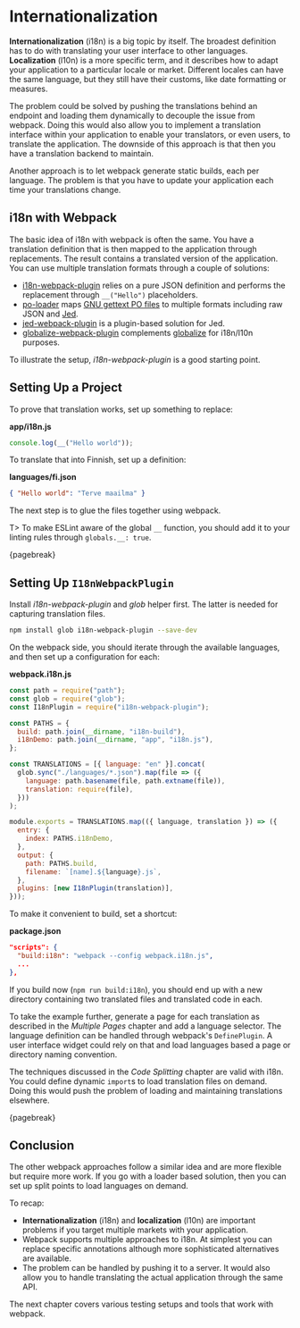 # Internationalization

**Internationalization** (i18n) is a big topic by itself. The broadest definition has to do with translating your user interface to other languages. **Localization** (l10n) is a more specific term, and it describes how to adapt your application to a particular locale or market. Different locales can have the same language, but they still have their customs, like date formatting or measures.

The problem could be solved by pushing the translations behind an endpoint and loading them dynamically to decouple the issue from webpack. Doing this would also allow you to implement a translation interface within your application to enable your translators, or even users, to translate the application. The downside of this approach is that then you have a translation backend to maintain.

Another approach is to let webpack generate static builds, each per language. The problem is that you have to update your application each time your translations change.

## i18n with Webpack

The basic idea of i18n with webpack is often the same. You have a translation definition that is then mapped to the application through replacements. The result contains a translated version of the application. You can use multiple translation formats through a couple of solutions:

* [i18n-webpack-plugin](https://www.npmjs.com/package/i18n-webpack-plugin) relies on a pure JSON definition and performs the replacement through `__("Hello")` placeholders.
* [po-loader](https://www.npmjs.com/package/po-loader) maps [GNU gettext PO files](https://www.gnu.org/software/gettext/manual/html_node/PO-Files.html) to multiple formats including raw JSON and [Jed](https://messageformat.github.io/Jed/).
* [jed-webpack-plugin](https://www.npmjs.com/package/jed-webpack-plugin) is a plugin-based solution for Jed.
* [globalize-webpack-plugin](https://www.npmjs.com/package/globalize-webpack-plugin) complements [globalize](https://www.npmjs.com/package/globalize) for i18n/l10n purposes.

To illustrate the setup, *i18n-webpack-plugin* is a good starting point.

## Setting Up a Project

To prove that translation works, set up something to replace:

**app/i18n.js**

```javascript
console.log(__("Hello world"));
```

To translate that into Finnish, set up a definition:

**languages/fi.json**

```json
{ "Hello world": "Terve maailma" }
```

The next step is to glue the files together using webpack.

T> To make ESLint aware of the global `__` function, you should add it to your linting rules through `globals.__: true`.

{pagebreak}

## Setting Up `I18nWebpackPlugin`

Install *i18n-webpack-plugin* and *glob* helper first. The latter is needed for capturing translation files.

```bash
npm install glob i18n-webpack-plugin --save-dev
```

On the webpack side, you should iterate through the available languages, and then set up a configuration for each:

**webpack.i18n.js**

```javascript
const path = require("path");
const glob = require("glob");
const I18nPlugin = require("i18n-webpack-plugin");

const PATHS = {
  build: path.join(__dirname, "i18n-build"),
  i18nDemo: path.join(__dirname, "app", "i18n.js"),
};

const TRANSLATIONS = [{ language: "en" }].concat(
  glob.sync("./languages/*.json").map(file => ({
    language: path.basename(file, path.extname(file)),
    translation: require(file),
  }))
);

module.exports = TRANSLATIONS.map(({ language, translation }) => ({
  entry: {
    index: PATHS.i18nDemo,
  },
  output: {
    path: PATHS.build,
    filename: `[name].${language}.js`,
  },
  plugins: [new I18nPlugin(translation)],
}));
```

To make it convenient to build, set a shortcut:

**package.json**

```json
"scripts": {
  "build:i18n": "webpack --config webpack.i18n.js",
  ...
},
```

If you build now (`npm run build:i18n`), you should end up with a new directory containing two translated files and translated code in each.

To take the example further, generate a page for each translation as described in the *Multiple Pages* chapter and add a language selector. The language definition can be handled through webpack's `DefinePlugin`. A user interface widget could rely on that and load languages based a page or directory naming convention.

The techniques discussed in the *Code Splitting* chapter are valid with i18n. You could define dynamic `import`s to load translation files on demand. Doing this would push the problem of loading and maintaining translations elsewhere.

{pagebreak}

## Conclusion

The other webpack approaches follow a similar idea and are more flexible but require more work. If you go with a loader based solution, then you can set up split points to load languages on demand.

To recap:

* **Internationalization** (i18n) and **localization** (l10n) are important problems if you target multiple markets with your application.
* Webpack supports multiple approaches to i18n. At simplest you can replace specific annotations although more sophisticated alternatives are available.
* The problem can be handled by pushing it to a server. It would also allow you to handle translating the actual application through the same API.

The next chapter covers various testing setups and tools that work with webpack.

